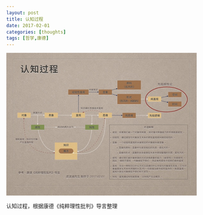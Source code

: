 ```yaml
---
layout: post
title: 认知过程
date: 2017-02-01
categories: [thoughts]
tags: [哲学,康德]
---
```


![](/figures/p40385071.jpg)

认知过程，根据康德《纯粹理性批判》导言整理
